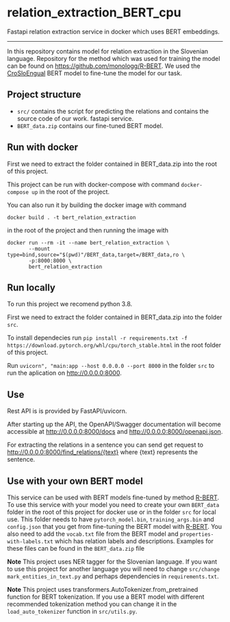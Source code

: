 # relation_extraction_BERT_cpu
Fastapi relation extraction service in docker which uses BERT embeddings.

---

In this repository contains model for relation extraction in the Slovenian language. Repository for the method which was used for training the model
can be found on https://github.com/monologg/R-BERT. We used the [CroSloEngual](https://huggingface.co/EMBEDDIA/crosloengual-bert) BERT model to fine-tune the
model for our task.

## Project structure

- `src/` contains the script for predicting the relations and contains the source code of our work. fastapi service.
- `BERT_data.zip` contains our fine-tuned BERT model.


## Run with docker

First we need to extract the folder contained in BERT_data.zip into the root of this project.

This project can be run with docker-compose with command `docker-compose up` in the root of the project.

You can also run it by building the docker image with command 

`docker build . -t bert_relation_extraction`

 in the root of the project and then running the image with
 
 ```
 docker run --rm -it --name bert_relation_extraction \
        --mount type=bind,source="$(pwd)"/BERT_data,target=/BERT_data,ro \
        -p:8000:8000 \
        bert_relation_extraction
  ```
 
 
 ## Run locally
 
 To run this project we recomend python 3.8.
 
 First we need to extract the folder contained in BERT_data.zip into the folder `src`.
 
 To install dependecies run `pip install -r requirements.txt -f https://download.pytorch.org/whl/cpu/torch_stable.html` in the root folder of this project.
 
 Run `uvicorn", "main:app --host 0.0.0.0 --port 8000` in the folder `src` to run the aplication on http://0.0.0.0:8000.
 
 ## Use
 
 Rest API is is provided by FastAPI/uvicorn.
 
 After starting up the API, the OpenAPI/Swagger documentation will become accessible at http://0.0.0.0:8000/docs and http://0.0.0.0:8000/openapi.json.
 
 For extracting the relations in a sentence you can send get request to http://0.0.0.0:8000/find_relations/{text} where {text} represents the sentence.
 
 
 ## Use with your own BERT model

This service can be used with BERT models fine-tuned by method [R-BERT](https://github.com/monologg/R-BERT). To use this service with your model
you need to create your own `BERT_data` folder in the root of this project for docker use or in the folder `src` for local use. This folder
needs to have `pytorch_model.bin`, `training_args.bin` and `config.json` that you get from fine-tuning the BERT model with [R-BERT](https://github.com/monologg/R-BERT).
You also need to add the `vocab.txt` file from the BERT model and `properties-with-labels.txt` which has relation labels and descriptions. 
Examples for these files can be found in the `BERT_data.zip` file

**Note** This project uses NER tagger for the Slovenian language. If you want to use this project for another language you will need to change 
`src/change mark_entities_in_text.py` and perhaps dependencies in `requirements.txt`.


**Note** This project uses transformers.AutoTokenizer.from_pretrained function for BERT tokenization. If you use a BERT model with different recommended tokenization
method you can change it in the `load_auto_tokenizer` function in `src/utils.py`.